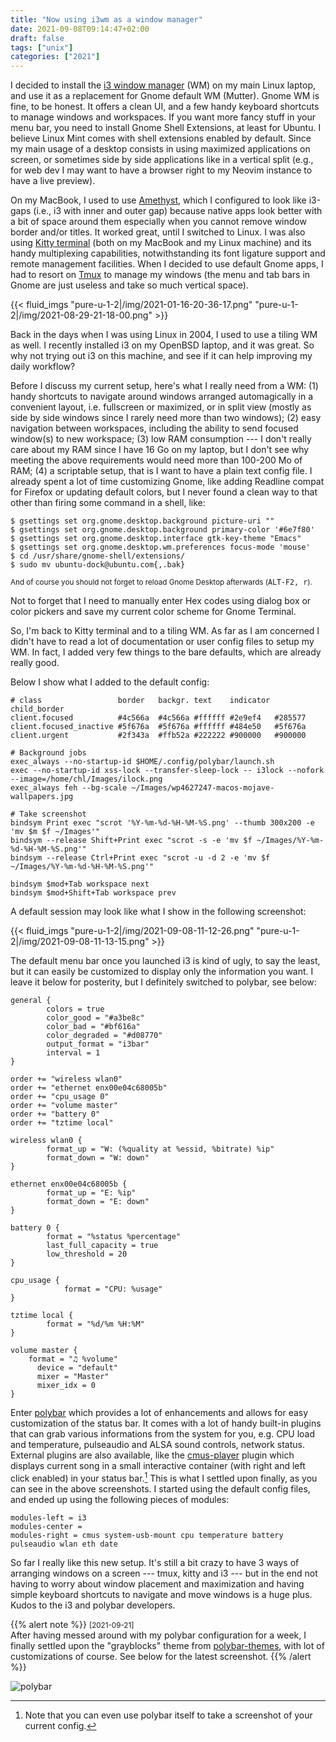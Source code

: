 ```yaml
---
title: "Now using i3wm as a window manager"
date: 2021-09-08T09:14:47+02:00
draft: false
tags: ["unix"]
categories: ["2021"]
---
```


I decided to install the [i3 window manager](https://i3wm.org/) (WM) on my main Linux laptop, and use it as a replacement for Gnome default WM (Mutter). Gnome WM is fine, to be honest. It offers a clean UI, and a few handy keyboard shortcuts to manage windows and workspaces. If you want more fancy stuff in your menu bar, you need to install Gnome Shell Extensions, at least for Ubuntu. I believe Linux Mint comes with shell extensions enabled by default. Since my main usage of a desktop consists in using maximized applications on screen, or sometimes side by side applications like in a vertical split (e.g., for web dev I may want to have a browser right to my Neovim instance to have a live preview).

On my MacBook, I used to use [Amethyst](/post/amethyst-app/), which I configured to look like i3-gaps (i.e., i3 with inner and outer gap) because native apps look better with a bit of space around them especially when you cannot remove window border and/or titles. It worked great, until I switched to Linux. I was also using [Kitty terminal](/post/kitty-terminal/) (both on my MacBook and my Linux machine) and its handy multiplexing capabilities, notwithstanding its font ligature support and remote management facilities. When I decided to use default Gnome apps, I had to resort on [Tmux](/post/tmux-2021/) to manage my windows (the menu and tab bars in Gnome are just useless and take so much vertical space).

{{< fluid_imgs
  "pure-u-1-2|/img/2021-01-16-20-36-17.png"
  "pure-u-1-2|/img/2021-08-29-21-18-00.png" >}}

Back in the days when I was using Linux in 2004, I used to use a tiling WM as well. I recently installed i3 on my OpenBSD laptop, and it was great. So why not trying out i3 on this machine, and see if it can help improving my daily workflow?

Before I discuss my current setup, here's what I really need from a WM: (1) handy shortcuts to navigate around windows arranged automagically in a convenient layout, i.e. fullscreen or maximized, or in split view (mostly as side by side windows since I rarely need more than two windows); (2) easy navigation between workspaces, including the ability to send focused window(s) to new workspace; (3) low RAM consumption --- I don't really care about my RAM since I have 16 Go on my laptop, but I don't see why meeting the above requirements would need more than 100-200 Mo of RAM; (4) a scriptable setup, that is I want to have a plain text config file. I already spent a lot of time customizing Gnome, like adding Readline compat for Firefox or updating default colors, but I never found a clean way to that other than firing some command in a shell, like:

```shell
$ gsettings set org.gnome.desktop.background picture-uri ""
$ gsettings set org.gnome.desktop.background primary-color '#6e7f80'
$ gsettings set org.gnome.desktop.interface gtk-key-theme "Emacs"
$ gsettings set org.gnome.desktop.wm.preferences focus-mode 'mouse'
$ cd /usr/share/gnome-shell/extensions/
$ sudo mv ubuntu-dock@ubuntu.com{,.bak}
```
<small>And of course you should not forget to reload Gnome Desktop afterwards (<kbd>ALT-F2, r</kbd>).</small>

Not to forget that I need to manually enter Hex codes using dialog box or color pickers and save my current color scheme for Gnome Terminal.

So, I'm back to Kitty terminal and to a tiling WM. As far as I am concerned I didn't have to read a lot of documentation or user config files to setup my WM. In fact, I added very few things to the bare defaults, which are already really good.

Below I show what I added to the default config:

```
# class                 border   backgr. text    indicator child_border
client.focused          #4c566a  #4c566a #ffffff #2e9ef4   #285577
client.focused_inactive #5f676a  #5f676a #ffffff #484e50   #5f676a
client.urgent           #2f343a  #ffb52a #222222 #900000   #900000

# Background jobs
exec_always --no-startup-id $HOME/.config/polybar/launch.sh
exec --no-startup-id xss-lock --transfer-sleep-lock -- i3lock --nofork --image=/home/chl/Images/ilock.png
exec_always feh --bg-scale ~/Images/wp4627247-macos-mojave-wallpapers.jpg

# Take screenshot
bindsym Print exec "scrot '%Y-%m-%d-%H-%M-%S.png' --thumb 300x200 -e 'mv $m $f ~/Images'"
bindsym --release Shift+Print exec "scrot -s -e 'mv $f ~/Images/%Y-%m-%d-%H-%M-%S.png'"
bindsym --release Ctrl+Print exec "scrot -u -d 2 -e 'mv $f ~/Images/%Y-%m-%d-%H-%M-%S.png'"

bindsym $mod+Tab workspace next
bindsym $mod+Shift+Tab workspace prev
```

A default session may look like what I show in the following screenshot:


{{< fluid_imgs
  "pure-u-1-2|/img/2021-09-08-11-12-26.png"
  "pure-u-1-2|/img/2021-09-08-11-13-15.png" >}}

The default menu bar once you launched i3 is kind of ugly, to say the least, but it can easily be customized to display only the information you want. I leave it below for posterity, but I definitely switched to polybar, see below:

```
general {
        colors = true
        color_good = "#a3be8c"
        color_bad = "#bf616a"
        color_degraded = "#d08770"
        output_format = "i3bar"
        interval = 1
}

order += "wireless wlan0"
order += "ethernet enx00e04c68005b"
order += "cpu_usage 0"
order += "volume master"
order += "battery 0"
order += "tztime local"

wireless wlan0 {
        format_up = "W: (%quality at %essid, %bitrate) %ip"
        format_down = "W: down"
}

ethernet enx00e04c68005b {
        format_up = "E: %ip"
        format_down = "E: down"
}

battery 0 {
        format = "%status %percentage"
        last_full_capacity = true
        low_threshold = 20
}

cpu_usage {
		    format = "CPU: %usage"
}

tztime local {
        format = "%d/%m %H:%M"
}

volume master {
    format = "♫ %volume"
	  device = "default"
	  mixer = "Master"
	  mixer_idx = 0
}
```

Enter [polybar](https://polybar.github.io/) which provides a lot of enhancements and allows for easy customization of the status bar. It comes with a lot of handy built-in plugins that can grab various informations from the system for you, e.g. CPU load and temperature, pulseaudio and ALSA sound controls, network status. External plugins are also available, like the [cmus-player](https://github.com/polybar/polybar-scripts/tree/master/polybar-scripts/player-cmus) plugin which displays current song in a small interactive container (with right and left click enabled) in your status bar.[^1] This is what I settled upon finally, as you can see in the above screenshots. I started using the default config files, and ended up using the following pieces of modules:

```
modules-left = i3
modules-center =
modules-right = cmus system-usb-mount cpu temperature battery pulseaudio wlan eth date
```

So far I really like this new setup. It's still a bit crazy to have 3 ways of arranging windows on a screen --- tmux, kitty and i3 --- but in the end not having to worry about window placement and maximization and having simple keyboard shortcuts to navigate and move windows is a huge plus. Kudos to the i3 and polybar developers.

{{% alert note %}}
<small>[2021-09-21]</small><br>
After having messed around with my polybar configuration for a week, I finally settled upon the "grayblocks" theme from [polybar-themes](https://github.com/adi1090x/polybar-themes), with lot of customizations of course. See below for the latest screenshot.
{{% /alert %}}

![polybar](/img/2021-09-21-15-22-23.png)

[^1]: Note that you can even use polybar itself to take a screenshot of your current config.
